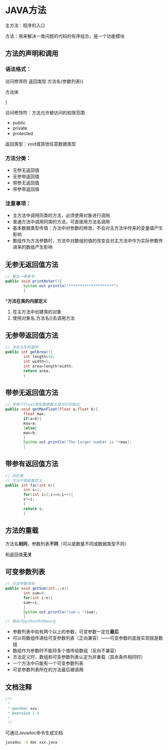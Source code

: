 # JAVA方法

主方法：程序的入口

方法：用来解决一类问题的代码的有序组合，是一个功能模块

## 方法的声明和调用

### 语法格式：

访问修饰符 返回类型 方法名(参数列表){

 方法体

}

访问修饰符：方法允许被访问的权限范围

- public
- private
- protected

返回类型：void或其他任意数据类型

### 方法分类：

- 无参无返回值
- 无参带返回值
- 带参无返回值
- 带参带返回值

### 注意事项：

- 主方法中调用同类的方法，必须使用对象进行调用
- 普通方法中调用同类的方法，可直接用方法名调用
- 基本数据类型传值：方法中对参数的修改，不会对主方法中传来的变量值产生影响
- 数组作为方法参数时，方法中对数组的值的改变会对主方法中作为实际参数传进来的数组产生影响

## 无参无返回值方法

```java
// 输出一串星号
public void printAster(){
        System.out.println("********************")
        }
```

\***方法在类的内部定义**

1. 在主方法中创建类的对象
2. 使用对象名.方法名()去调用方法

## 无参带返回值方法

```java
// 求长方形的面积
public int getArea(){
        int length=10;
        int width=5;
        int area=length*width;
        return area;
        }
```

## 带参无返回值方法

```java
// 求两个float类型数据最大值并打印输出
public void getMaxFloat(float a,float b){
        float max;
        if(a>b){
        max=a;
        }else{
        max=b;
        }
        System.out.println("The larger number is "+max);
        }

```

## 带参有返回值方法

```java
// 求阶乘
// 方法不能嵌套定义
public int fac(int n){
        int s=1;
        for(int i=1;i<=n;i++){
        s*=i;
        }
        return s;
        }
```

## 方法的重载

方法名**相同**，参数列表**不同**（可以是数量不同或数据类型不同）

和返回值**无关**

## 可变参数列表

```java
// 可变参数求和
public void getSum(int...n){
        int sum=0;
        for(int i:n){
        sum+=i;
        }
        System.out.println("sum = "+sum);
        }
// 类似于python中的kwarg
```

- 参数列表中如有两个以上的参数，可变参数一定在**最后**
- 可以将数组传递给可变参数列表（正向兼容）——可变参数的底层实现就是数组
- 数组作为参数时不能将多个值传给数组（反向不兼容）
- 方法定义时，数组和可变参数列表认定为非重载（其余条件相同时）
- 一个方法中只能有一个可变参数列表
- 可变参数列表所在的方法最后被调用

## 文档注释

```java
/**
 *
 * @author xxx
 * @version 1.0
 *
 */
```

可通过Javadoc命令生成文档

```cmd
javadoc -d doc xxx.java
```

